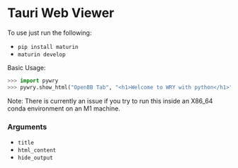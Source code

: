 # Tauri Web Viewer

To use just run the following:
- `pip install maturin`
- `maturin develop`


Basic Usage:
```python
>>> import pywry
>>> pywry.show_html("OpenBB Tab", "<h1>Welcome to WRY with python</h1>", False)

```

Note: There is currently an issue if you try to run this inside an X86_64 conda
environment on an M1 machine.


### Arguments

- `title`
- `html_content`
- `hide_output`